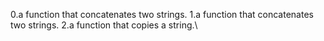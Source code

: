 0.a function that concatenates two strings.
1.a function that concatenates two strings.
2.a function that copies a string.\
